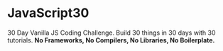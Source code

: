 # JavaScript30
30 Day Vanilla JS Coding Challenge. Build 30 things in 30 days with 30 tutorials. **No Frameworks, No Compilers, No Libraries, No Boilerplate.**
